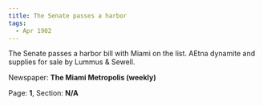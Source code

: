 ```yaml
---  
title: The Senate passes a harbor  
tags:  
  - Apr 1902  
---  
```

  
The Senate passes a harbor bill with Miami on the list. AEtna dynamite and supplies for sale by Lummus & Sewell.  
  
Newspaper: **The Miami Metropolis (weekly)**  
  
Page: **1**, Section: **N/A** 

